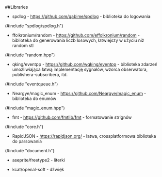 ##Libraries
- spdlog - https://github.com/gabime/spdlog - biblioteka do logowania 

(#include "spdlog/spdlog.h")

- ffolkronium/random - https://github.com/effolkronium/random - biblioteka do generowania liczb losowych, łatwiejszy 
w użyciu niż random stl 

(#include "random.hpp")

- qking/eventpp - https://github.com/wqking/eventpp - biblioteka zdarzeń umożliwiająca łatwą implementację sygnałów, 
wzorca obserwatora, publishera-subscribera, itd. 

(#include "eventqueue.h")

- Neargye/magic_enum - https://github.com/Neargye/magic_enum - biblioteka do enumów 

(#include "magic_enum.hpp")

- fmt - https://github.com/fmtlib/fmt - formatowanie strignów 

(#include "core.h")

- RapidJSON - https://rapidjson.org/ - łatwa, crossplatformowa biblioteka do parsowania 

(#include "document.h")

- aseprite/freetype2 - literki


- kcat/openal-soft - dźwięk